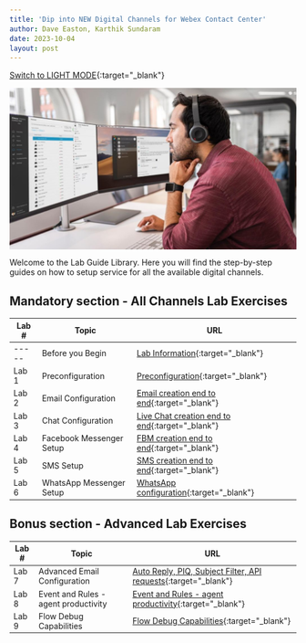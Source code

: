 ```yaml
---
title: 'Dip into NEW Digital Channels for Webex Contact Center'
author: Dave Easton, Karthik Sundaram
date: 2023-10-04
layout: post
---
```


[Switch to LIGHT MODE](https://ciscolivelabs.github.io/wxcclabguides/Cisco_Live_US/LTRCCT-2013-simplified/LTRCCT-2013/Home){:target="\_blank"}

<img align="middle" src="/images/Admin.jpeg" width="1000" />

Welcome to the Lab Guide Library. Here you will find the step-by-step guides on how to setup service for all the available digital channels.

## Mandatory section - All Channels Lab Exercises

| Lab # | Topic                    | URL                                                              |
| ----- | ------------------------ | ---------------------------------------------------------------- |
| ----- | Before you Begin         | [Lab Information](Lab_Info.md){:target="\_blank"}                |
| Lab 1 | Preconfiguration         | [Preconfiguration](Lab1_Preconfiguration.md){:target="\_blank"}  |
| Lab 2 | Email Configuration      | [Email creation end to end](Lab2_Email.md){:target="\_blank"}    |
| Lab 3 | Chat Configuration       | [Live Chat creation end to end](Lab3_Chat.md){:target="\_blank"} |
| Lab 4 | Facebook Messenger Setup | [FBM creation end to end](Lab4_FBM.md){:target="\_blank"}        |
| Lab 5 | SMS Setup                | [SMS creation end to end](Lab5_SMS.md){:target="\_blank"}        |
| Lab 6 | WhatsApp Messenger Setup | [WhatsApp configuration](Lab6_Whatsapp.md){:target="\_blank"}    |

## Bonus section - Advanced Lab Exercises

| Lab # | Topic                                | URL                                                                                        |
| ----- | ------------------------------------ | ------------------------------------------------------------------------------------------ |
| Lab 7 | Advanced Email Configuration         | [Auto Reply, PIQ, Subject Filter, API requests](Lab7_Email_Advanced.md){:target="\_blank"} |
| Lab 8 | Event and Rules - agent productivity | [Event and Rules - agent productivity](Lab8_AgentProductivity.md){:target="\_blank"}       |
| Lab 9 | Flow Debug Capabilities              | [Flow Debug Capabilities](Lab9_Troubleshooting.md){:target="\_blank"}                      |
